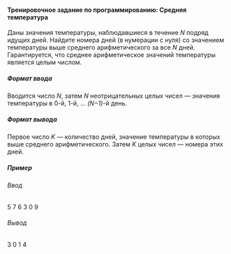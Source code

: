 #### Тренировочное задание по программированию: Средняя температура ####
Даны значения температуры, наблюдавшиеся в течение _N_ подряд идущих дней. Найдите номера дней (в нумерации с нуля) со значением температуры выше среднего арифметического за все _N_ дней.
Гарантируется, что среднее арифметическое значений температуры является целым числом.
##### Формат ввода #####
Вводится число _N_, затем _N_ неотрицательных целых чисел — значения температуры в 0-й, 1-й, ... _(N−1)_-й день.
##### Формат вывода #####
Первое число _K_ — количество дней, значение температуры в которых выше среднего арифметического. Затем _K_ целых чисел — номера этих дней.
##### Пример #####
###### Ввод ######
5
7 6 3 0 9
###### Вывод ######
3
0 1 4
